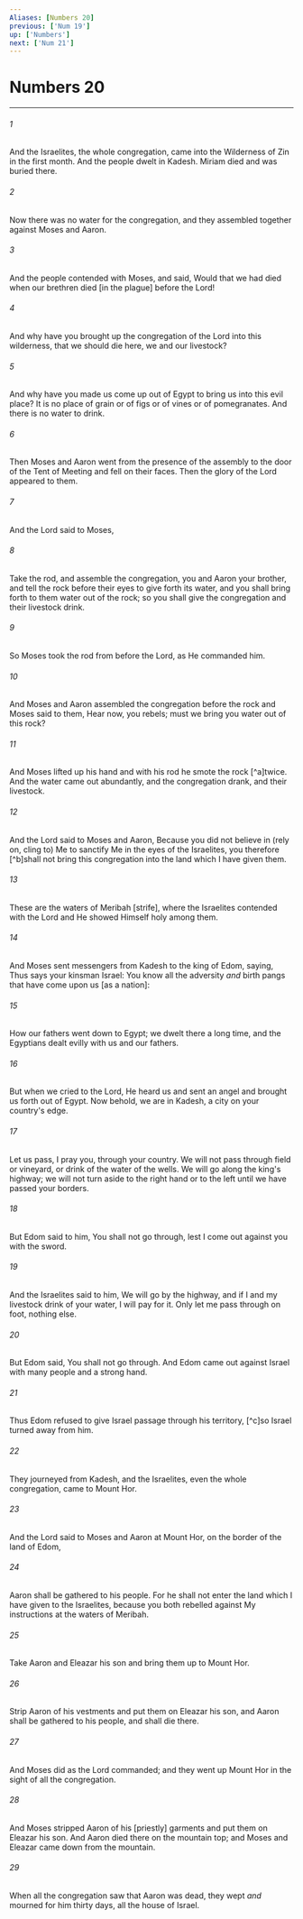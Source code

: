 ```yaml
---
Aliases: [Numbers 20]
previous: ['Num 19']
up: ['Numbers']
next: ['Num 21']
---
```

# Numbers 20

***














###### 1 






And the Israelites, the whole congregation, came into the Wilderness of Zin in the first month. And the people dwelt in Kadesh. Miriam died and was buried there. 













###### 2 






Now there was no water for the congregation, and they assembled together against Moses and Aaron. 













###### 3 






And the people contended with Moses, and said, Would that we had died when our brethren died [in the plague] before the Lord! 













###### 4 






And why have you brought up the congregation of the Lord into this wilderness, that we should die here, we and our livestock? 













###### 5 






And why have you made us come up out of Egypt to bring us into this evil place? It is no place of grain or of figs or of vines or of pomegranates. And there is no water to drink. 













###### 6 






Then Moses and Aaron went from the presence of the assembly to the door of the Tent of Meeting and fell on their faces. Then the glory of the Lord appeared to them. 













###### 7 






And the Lord said to Moses, 













###### 8 






Take the rod, and assemble the congregation, you and Aaron your brother, and tell the rock before their eyes to give forth its water, and you shall bring forth to them water out of the rock; so you shall give the congregation and their livestock drink. 













###### 9 






So Moses took the rod from before the Lord, as He commanded him. 













###### 10 






And Moses and Aaron assembled the congregation before the rock and Moses said to them, Hear now, you rebels; must we bring you water out of this rock? 













###### 11 






And Moses lifted up his hand and with his rod he smote the rock [^a]twice. And the water came out abundantly, and the congregation drank, and their livestock. 













###### 12 






And the Lord said to Moses and Aaron, Because you did not believe in (rely on, cling to) Me to sanctify Me in the eyes of the Israelites, you therefore [^b]shall not bring this congregation into the land which I have given them. 













###### 13 






These are the waters of Meribah [strife], where the Israelites contended with the Lord and He showed Himself holy among them. 













###### 14 






And Moses sent messengers from Kadesh to the king of Edom, saying, Thus says your kinsman Israel: You know all the adversity _and_ birth pangs that have come upon us [as a nation]: 













###### 15 






How our fathers went down to Egypt; we dwelt there a long time, and the Egyptians dealt evilly with us and our fathers. 













###### 16 






But when we cried to the Lord, He heard us and sent an angel and brought us forth out of Egypt. Now behold, we are in Kadesh, a city on your country's edge. 













###### 17 






Let us pass, I pray you, through your country. We will not pass through field or vineyard, or drink of the water of the wells. We will go along the king's highway; we will not turn aside to the right hand or to the left until we have passed your borders. 













###### 18 






But Edom said to him, You shall not go through, lest I come out against you with the sword. 













###### 19 






And the Israelites said to him, We will go by the highway, and if I and my livestock drink of your water, I will pay for it. Only let me pass through on foot, nothing else. 













###### 20 






But Edom said, You shall not go through. And Edom came out against Israel with many people and a strong hand. 













###### 21 






Thus Edom refused to give Israel passage through his territory, [^c]so Israel turned away from him. 













###### 22 






They journeyed from Kadesh, and the Israelites, even the whole congregation, came to Mount Hor. 













###### 23 






And the Lord said to Moses and Aaron at Mount Hor, on the border of the land of Edom, 













###### 24 






Aaron shall be gathered to his people. For he shall not enter the land which I have given to the Israelites, because you both rebelled against My instructions at the waters of Meribah. 













###### 25 






Take Aaron and Eleazar his son and bring them up to Mount Hor. 













###### 26 






Strip Aaron of his vestments and put them on Eleazar his son, and Aaron shall be gathered to his people, and shall die there. 













###### 27 






And Moses did as the Lord commanded; and they went up Mount Hor in the sight of all the congregation. 













###### 28 






And Moses stripped Aaron of his [priestly] garments and put them on Eleazar his son. And Aaron died there on the mountain top; and Moses and Eleazar came down from the mountain. 













###### 29 






When all the congregation saw that Aaron was dead, they wept _and_ mourned for him thirty days, all the house of Israel.
